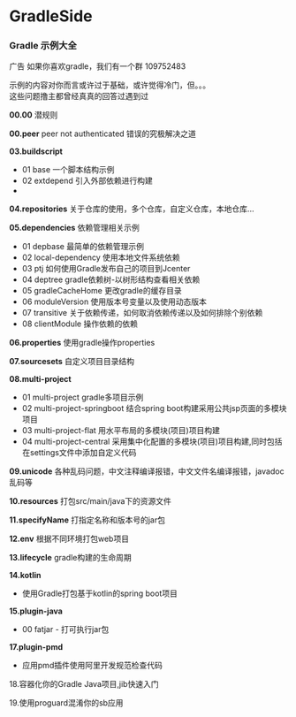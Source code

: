 # GradleSide
### Gradle 示例大全

广告 如果你喜欢gradle，我们有一个群 109752483

示例的内容对你而言或许过于基础，或许觉得冷门，但。。。   
这些问题撸主都曾经真真的回答过遇到过   
 
 **00.00**  潜规则   
 
**00.peer**  peer not authenticated 错误的究极解决之道     

**03.buildscript**  
- 01 base 一个脚本结构示例  
- 02 extdepend  引入外部依赖进行构建
- 
**04.repositories**   关于仓库的使用，多个仓库，自定义仓库，本地仓库...     

**05.dependencies**  依赖管理相关示例    
- 01 depbase 最简单的依赖管理示例   
- 02 local-dependency 使用本地文件系统依赖   
- 03 ptj  如何使用Gradle发布自己的项目到Jcenter   
- 04 deptree  gradle依赖树-以树形结构查看相关依赖  
- 05 gradleCacheHome  更改gradle的缓存目录   
- 06 moduleVersion 使用版本号变量以及使用动态版本   
- 07 transitive   关于依赖传递，如何取消依赖传递以及如何排除个别依赖   
- 08 clientModule 操作依赖的依赖   

**06.properties**  使用gradle操作properties    

**07.sourcesets**  自定义项目目录结构    

**08.multi-project**   
- 01 multi-project gradle多项目示例    
- 02 multi-project-springboot 结合spring boot构建采用公共jsp页面的多模块项目     
- 03 multi-project-flat 用水平布局的多模块(项目)项目构建    
- 04 multi-project-central 采用集中化配置的多模块(项目)项目构建,同时包括在settings文件中添加自定义代码    
  
**09.unicode**  各种乱码问题，中文注释编译报错，中文文件名编译报错，javadoc乱码等    

**10.resources** 打包src/main/java下的资源文件 

**11.specifyName**   打指定名称和版本号的jar包    

**12.env** 根据不同环境打包web项目      

**13.lifecycle** gradle构建的生命周期    

**14.kotlin**   
- 使用Gradle打包基于kotlin的spring boot项目  

**15.plugin-java**   
- 00 fatjar - 打可执行jar包  

**17.plugin-pmd**   
- 应用pmd插件使用阿里开发规范检查代码

18.容器化你的Gradle Java项目,jib快速入门

19.使用proguard混淆你的sb应用
